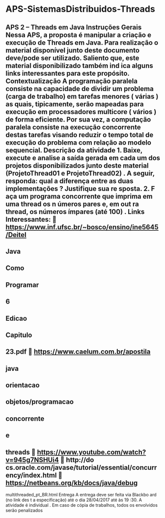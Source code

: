 # APS-SistemasDistribuidos-Threads
APS 
2
–
Threads
em Java
Instruções Gerais
Nessa  APS,  a  proposta  é
manipular  a  criação  e  execução  de 
Threads
em  Java.  Para 
realização  o  material  disponível  junto  deste  documento  deve/pode  ser  utilizado.  Saliento  que, 
este material disponibilizado também ind
ica alguns links interessantes para este propósito. 
Contextualização
A 
programação
paralela
consiste na 
capacidade de dividir 
um problema
(carga de trabalho) 
em  tarefas  menores 
(
várias
)  as  quais,  tipicamente,  serão
mapeadas  para  execução  em 
processadores 
multicore
(
vários
) 
de  forma  eficiente.  Por  sua  vez,  a 
computação  paralela
consiste na 
execução concorrente destas tarefas
visando reduzir o tempo total de execução
do problema com relação ao modelo sequencial. 
Descrição da atividade
1.
Baixe,  execute  e  analise
a  saída  gerada  em  cada  um  dos
projetos  disponibilizados 
junto  deste  material
(ProjetoThread01  e  ProjetoThread02)
.  A  seguir,  responda:  qual  a 
diferença 
entre as duas implementações
?
Justifique sua re
sposta.
2.
F
aça um programa
concorrente
que imprima em uma thread  os n
úmeros pares e, em 
out
ra thread, os números ímpares
(até 100)
.
Links Interessantes: 

https://www.inf.ufsc.br/~bosco/ensino/ine5645/Deitel
-
Java
-
Como
-
Programar
-
6
-
Edicao
-
Capitulo
-
23.pdf

https://www.caelum.com.br/apostila
-
java
-
orientacao
-
objetos/programacao
-
concorrente
-
e
-
threads

https://www.youtube.com/watch?v=945g7NSHUi4

http://do
cs.oracle.com/javase/tutorial/essential/concurrency/index.html

https://netbeans.org/kb/docs/java/debug
-
multithreaded_pt_BR.html
Entrega
A entrega deve ser feita via 
Blackbo
ard
(no link des
t
a especificação) até o dia 
28/04/2017 até
às 
19
:30.
A  atividade  é  individual
.  Em  caso  de 
cópia  de  trabalhos,  todos  os  envolvidos  serão 
penalizados
